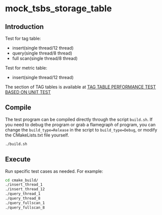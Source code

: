 # mock_tsbs_storage_table

## Introduction

Test for tag table:
- insert(single thread/12 thread)
- query(single thread/8 thread)
- full scan(single thread/8 thread)

Test for metric table:
- insert(single thread/12 thread)

The section of TAG tables is available at [TAG TABLE PERFORMANCE TEST BASED ON UNIT TEST](https://zzqonnd3sc.feishu.cn/docx/TXUidF29GoOCi7xiHpDcxi9jn1c)

## Compile

The test program can be compiled directly through the script `build.sh`.
If you need to debug the program or grab a flamegraph of program, you can change the `build_type=Release`
in the script to `build_type=Debug`, or modify the CMakeLists.txt file yourself.

```bash
./build.sh
```

## Execute

Run specific test cases as needed. For example:
```bash
cd cmake_build/
./insert_thread_1
./insert_thread_12
./query_thread_1
./query_thread_8
./query_fullscan_1
./query_fullscan_8
```
